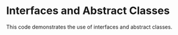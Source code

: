 # Interfaces and Abstract Classes

This code demonstrates the use of interfaces and abstract classes.
